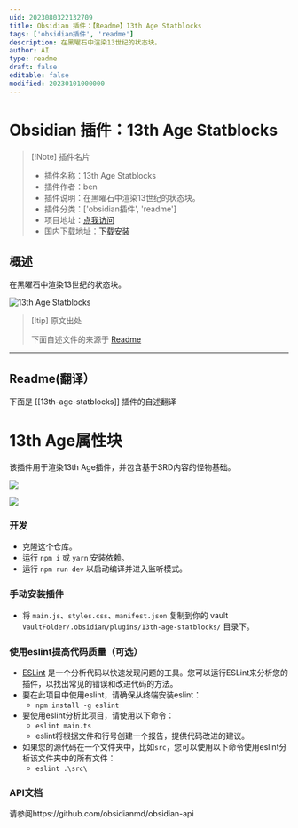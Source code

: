 ```yaml
---
uid: 2023080322132709
title: Obsidian 插件：【Readme】13th Age Statblocks
tags: ['obsidian插件', 'readme']
description: 在黑曜石中渲染13世纪的状态块。
author: AI
type: readme
draft: false
editable: false
modified: 20230101000000
---
```


# Obsidian 插件：13th Age Statblocks

> [!Note] 插件名片
> - 插件名称：13th Age Statblocks
> - 插件作者：ben
> - 插件说明：在黑曜石中渲染13世纪的状态块。
> - 插件分类：['obsidian插件', 'readme']
> - 项目地址：[点我访问](https://github.com/ben/obsidian-13th-age-statblocks)
> - 国内下载地址：[下载安装](https://pkmer.cn/products/plugin/pluginMarket/?13th-age-statblocks)

## 概述

在黑曜石中渲染13世纪的状态块。

![13th Age Statblocks](https://cdn.pkmer.cn/covers/13th-age-statblocks.png!pkmer)

> [!tip] 原文出处
> 
>下面自述文件的来源于 [Readme](https://ghproxy.net/https://raw.githubusercontent.com/ben/obsidian-13th-age-statblocks/master/README.md)
> 

---

## Readme(翻译）

下面是 [[13th-age-statblocks]] 插件的自述翻译



# 13th Age属性块

该插件用于渲染13th Age插件，并包含基于SRD内容的怪物基础。

![](https://user-images.githubusercontent.com/39902/149404290-3dcb6793-0437-496d-b066-b2d7d5355374.png)

![](https://user-images.githubusercontent.com/39902/149404315-5a9d6d45-55da-421b-b424-9596d2f95d55.png)

### 开发

- 克隆这个仓库。
- 运行 `npm i` 或 `yarn` 安装依赖。
- 运行 `npm run dev` 以启动编译并进入监听模式。

### 手动安装插件

- 将 `main.js`、`styles.css`、`manifest.json` 复制到你的 vault `VaultFolder/.obsidian/plugins/13th-age-statblocks/` 目录下。

### 使用eslint提高代码质量（可选）
- [ESLint](https://eslint.org/) 是一个分析代码以快速发现问题的工具。您可以运行ESLint来分析您的插件，以找出常见的错误和改进代码的方法。
- 要在此项目中使用eslint，请确保从终端安装eslint：
  - `npm install -g eslint`
- 要使用eslint分析此项目，请使用以下命令：
  - `eslint main.ts`
  - eslint将根据文件和行号创建一个报告，提供代码改进的建议。
- 如果您的源代码在一个文件夹中，比如`src`，您可以使用以下命令使用eslint分析该文件夹中的所有文件：
  - `eslint .\src\`

### API文档

请参阅https://github.com/obsidianmd/obsidian-api



